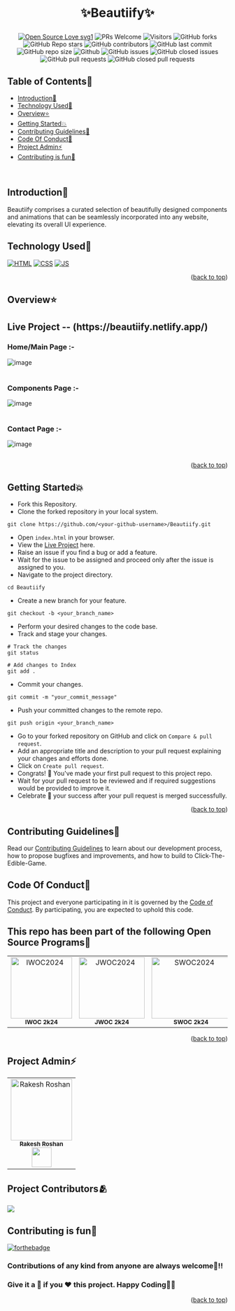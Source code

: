 # <p align="center">✨Beautiify✨</p>
<!-------------------------------------------------------------------------------------------------------------------------------------->
 <div align="center">
 <p>

[![Open Source Love svg1](https://badges.frapsoft.com/os/v1/open-source.svg?v=103)](https://github.com/ellerbrock/open-source-badges/)
![PRs Welcome](https://img.shields.io/badge/PRs-welcome-brightgreen.svg?style=flat)
![Visitors](https://api.visitorbadge.io/api/visitors?path=Rakesh9100%2FBeautiify%20&countColor=%23263759&style=flat)
![GitHub forks](https://img.shields.io/github/forks/Rakesh9100/Beautiify)
![GitHub Repo stars](https://img.shields.io/github/stars/Rakesh9100/Beautiify)
![GitHub contributors](https://img.shields.io/github/contributors/Rakesh9100/Beautiify)
![GitHub last commit](https://img.shields.io/github/last-commit/Rakesh9100/Beautiify)
![GitHub repo size](https://img.shields.io/github/repo-size/Rakesh9100/Beautiify)
![Github](https://img.shields.io/github/license/Rakesh9100/Beautiify)
![GitHub issues](https://img.shields.io/github/issues/Rakesh9100/Beautiify)
![GitHub closed issues](https://img.shields.io/github/issues-closed-raw/Rakesh9100/Beautiify)
![GitHub pull requests](https://img.shields.io/github/issues-pr/Rakesh9100/Beautiify)
![GitHub closed pull requests](https://img.shields.io/github/issues-pr-closed/Rakesh9100/Beautiify)
 </p>
 </div>

<!-- --------------------------------------------------------------------------------------------------------------------------------------------------------- -->

<div id="top"></div>

<h2>Table of Contents🧾</h2>

- [Introduction📌](#introduction)
- [Technology Used🚀](#technology-used)
- [Overview⭐](#overview)
- [Getting Started💥](#getting-started)
- [Contributing Guidelines📑](#contributing-guidelines)
- [Code Of Conduct📑](#code-of-conduct)
- [Project Admin⚡](#project-admin)
- [Contributing is fun🧡](#contributing-is-fun)
<br>

<!-- --------------------------------------------------------------------------------------------------------------------------------------------------------- -->

<h2>Introduction📌</h2>

Beautiify comprises a curated selection of beautifully designed components and animations that can be seamlessly incorporated into any website, elevating its overall UI experience.

<!-- --------------------------------------------------------------------------------------------------------------------------------------------------------- -->

<h2>Technology Used🚀</h2>

<p>
  <a href="https://www.w3schools.com/html/"> <img src="https://img.icons8.com/color/70/000000/html-5--v1.png" alt="HTML" /></a>
  <a href="https://www.w3schools.com/css/"> <img src="https://img.icons8.com/color/70/000000/css3.png" alt="CSS" /></a>
  <a href="https://www.w3schools.com/js/"><img src="https://img.icons8.com/color/70/000000/javascript--v1.png" alt="JS" /></a>
</p>
<p align="right">(<a href="#top">back to top</a>)</p>

<!-- --------------------------------------------------------------------------------------------------------------------------------------------------------- -->

<h2>Overview⭐</h2>

<h2>Live Project -- (https://beautiify.netlify.app/)</h2>

<h3>Home/Main Page :-</h3>

![image](https://github.com/Rakesh9100/Beautiify/assets/73993775/f07fd337-8503-47e2-807e-b33c9355dd3b)<br><br>
<h3>Components Page :-</h3>

![image](https://github.com/Rakesh9100/Beautiify/assets/73993775/70a1a164-626b-47c3-b344-353516ee5910)<br><br>
<h3>Contact Page :-</h3>

![image](https://github.com/Rakesh9100/Beautiify/assets/73993775/a8b66b02-633e-44bb-8c3d-0bd48e0be5d5)
<br><br>
<p align="right">(<a href="#top">back to top</a>)</p>


<!-- --------------------------------------------------------------------------------------------------------------------------------------------------------- -->

<h2>Getting Started💥</h2>

- Fork this Repository.
- Clone the forked repository in your local system.
```
git clone https://github.com/<your-github-username>/Beautiify.git
```
- Open `index.html` in your browser.
- View the [Live Project](https://beautiify.netlify.app/) here.
- Raise an issue if you find a bug or add a feature.
- Wait for the issue to be assigned and proceed only after the issue is assigned to you.
- Navigate to the project directory.
```
cd Beautiify
```
- Create a new branch for your feature.
```
git checkout -b <your_branch_name>
```
- Perform your desired changes to the code base.
- Track and stage your changes.
```
# Track the changes
git status

# Add changes to Index
git add .
```
- Commit your changes.
```
git commit -m "your_commit_message"
```
- Push your committed changes to the remote repo.
```
git push origin <your_branch_name>
```
- Go to your forked repository on GitHub and click on `Compare & pull request`.
- Add an appropriate title and description to your pull request explaining your changes and efforts done.
- Click on `Create pull request`.
- Congrats! 🥳 You've made your first pull request to this project repo.
- Wait for your pull request to be reviewed and if required suggestions would be provided to improve it.
- Celebrate 🥳 your success after your pull request is merged successfully.
<p align="right">(<a href="#top">back to top</a>)</p>

<!-- --------------------------------------------------------------------------------------------------------------------------------------------------------- -->

<h2>Contributing Guidelines📑</h2>

Read our [Contributing Guidelines](https://github.com/Rakesh9100/Beautiify/blob/main/.github/CONTRIBUTING_GUIDELINES.md) to learn about our development process, how to propose bugfixes and improvements, and how to build to Click-The-Edible-Game.

<!-- --------------------------------------------------------------------------------------------------------------------------------------------------------- -->

<h2>Code Of Conduct📑</h2>

This project and everyone participating in it is governed by the [Code of Conduct](https://github.com/Rakesh9100/Beautiify/blob/main/.github/CODE_OF_CONDUCT.md). By participating, you are expected to uphold this code.

<!-- --------------------------------------------------------------------------------------------------------------------------------------------------------- -->

<h2>This repo has been part of the following Open Source Programs🥳</h2>

<table>

<tr>
<td align="center">
<a href="https://iwoc.codes/"><img src="https://github.com/Rakesh9100/Beautiify/assets/73993775/8ed95409-8fe5-42f5-b60c-51dc9f995df5" height="140px" width="140px" alt="IWOC2024"></a><br><sub><b>IWOC 2k24</b></sub>
</td>
<td align="center">
<a href="https://www.jwoc.tech/"><img src="https://github.com/Rakesh9100/Beautiify/assets/73993775/2a0fcf59-de20-4175-b8bb-67dbc17f3d40" height="140px" width="150px" alt="JWOC2024"></a><br><sub><b>JWOC 2k24</b></sub>
</td>
<td align="center">
<a href="https://www.socialwinterofcode.com/"><img src="https://github.com/Rakesh9100/Beautiify/assets/73993775/9235952f-9062-4352-992d-eb34e4d60283" height="140px" width="180px" alt="SWOC2024"></a><br><sub><b>SWOC 2k24</b></sub>
</td>
</tr>

</table>
<p align="right">(<a href="#top">back to top</a>)</p>

<!-- --------------------------------------------------------------------------------------------------------------------------------------------------------- -->

<h2>Project Admin⚡</h2>

<table>
<tr>
<td align="center">
<a href="https://github.com/Rakesh9100/"><img src="https://avatars.githubusercontent.com/u/73993775?v=4" height="140px" width="140px" alt="Rakesh Roshan"></a><br><sub><b>Rakesh Roshan</b><br><a href="https://www.linkedin.com/in/rakesh-roshan-9100/"><img src="https://github-production-user-asset-6210df.s3.amazonaws.com/73993775/278833250-adb040ea-e3ef-446e-bcd4-3e8d7d4c0176.png" width="45px" height="45px"></a></sub>
</td>
</tr>
</table>

<!-- --------------------------------------------------------------------------------------------------------------------------------------------------------- -->

<h2>Project Contributors🫂</h2>

<a href="https://github.com/rakesh9100/beautiify/graphs/contributors">
  <img src="https://contrib.rocks/image?repo=rakesh9100/beautiify" />
</a>

<!-- --------------------------------------------------------------------------------------------------------------------------------------------------------- -->

<h2>Contributing is fun🧡</h2>

[![forthebadge](https://forthebadge.com/images/badges/built-with-love.svg)](https://forthebadge.com)
<h3>Contributions of any kind from anyone are always welcome🌟!!</h3>
<h3>Give it a 🌟 if you ❤ this project. Happy Coding👨‍💻</h3>
<p align="right">(<a href="#top">back to top</a>)</p>
